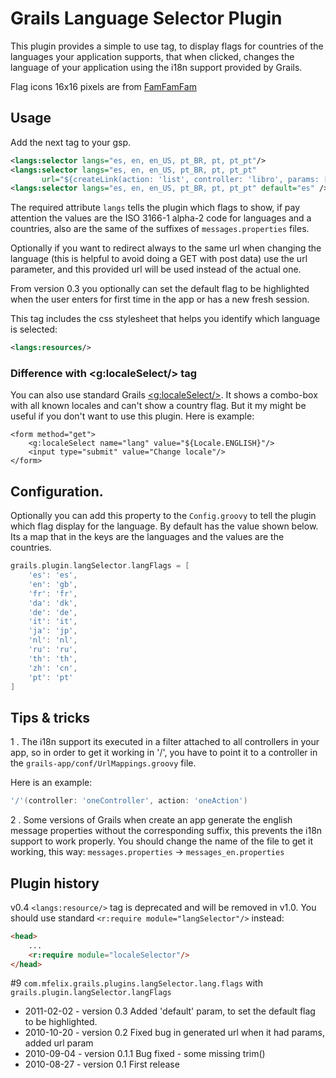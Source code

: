 # Grails Language Selector Plugin

This plugin provides a simple to use tag, to display flags for countries of the languages your application supports, that when clicked, changes the language of your application using the i18n support provided by Grails.

Flag icons 16x16 pixels are from [FamFamFam](http://www.famfamfam.com/lab/icons/flags/)

## Usage
Add the next tag to your gsp.

```xml
<langs:selector langs="es, en, en_US, pt_BR, pt, pt_pt"/>
<langs:selector langs="es, en, en_US, pt_BR, pt, pt_pt"
       url="${createLink(action: 'list', controller: 'libro', params: [paramun: 123])}"/>
<langs:selector langs="es, en, en_US, pt_BR, pt, pt_pt" default="es" />
```

The required attribute `langs` tells the plugin which flags to show, if pay attention the values are the ISO 3166-1 alpha-2 code for languages and a countries, also are the same of the suffixes of `messages.properties` files.

Optionally if you want to redirect always to the same url when changing the language (this is helpful to avoid doing a GET with post data) use the url parameter, and this provided url will be used instead of the actual one.

From version 0.3 you optionally can set the default flag to be highlighted when the user enters for first time in the app or has a new fresh session.

This tag includes the css stylesheet that helps you identify which language is selected:
```xml
<langs:resources/>
```



### Difference with <g:localeSelect/> tag
You can also use standard Grails [<g:localeSelect/>](http://grails.org/doc/latest/ref/Tags/localeSelect.html).
It shows a combo-box with all known locales and can't show a country flag.
But it my might be useful if you don't want to use this plugin. Here is example:
```gsp
<form method="get">
    <g:localeSelect name="lang" value="${Locale.ENGLISH}"/>
    <input type="submit" value="Change locale"/>
</form>
```

## Configuration.
Optionally you can add this property to the `Config.groovy` to tell the plugin which flag display for the language. By default has the value shown below. Its a map that in the keys are the languages and the values are the countries.
```groovy
grails.plugin.langSelector.langFlags = [
	'es': 'es',
	'en': 'gb',
	'fr': 'fr',
	'da': 'dk',
	'de': 'de',
	'it': 'it',
	'ja': 'jp',
	'nl': 'nl',
	'ru': 'ru',
	'th': 'th',
	'zh': 'cn',
	'pt': 'pt'
]
```

## Tips & tricks
1 . The i18n support its executed in a filter attached to all controllers in your app, so in order to get it working in '/', you have to point it to a controller in the `grails-app/conf/UrlMappings.groovy` file.

Here is an example:
```groovy
'/'(controller: 'oneController', action: 'oneAction')
```

2 . Some versions of Grails when create an app generate the english message properties without the corresponding suffix, this prevents the i18n support to work properly.
You should change the name of the file to get it working, this way: `messages.properties` -> `messages_en.properties`

## Plugin history

v0.4
`<langs:resource/>` tag is deprecated and will be removed in v1.0. You should use standard `<r:require module="langSelector"/>` instead:

```html
<head>
	...
	<r:require module="localeSelector"/>
</head>
```

#9 `com.mfelix.grails.plugins.langSelector.lang.flags` with `grails.plugin.langSelector.langFlags`

* 2011-02-02 - version 0.3 Added 'default' param, to set the default flag to be highlighted.
* 2010-10-20 - version 0.2 Fixed bug in generated url when it had params, added url param
* 2010-09-04 - version 0.1.1 Bug fixed - some missing trim()
* 2010-08-27 - version 0.1 First release
